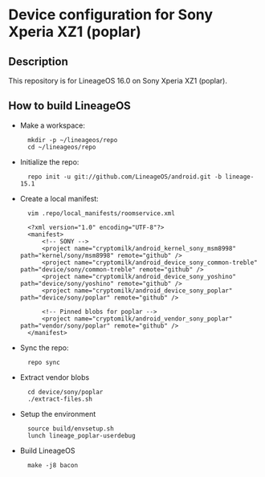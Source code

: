 Device configuration for Sony Xperia XZ1 (poplar)
========================================================

Description
-----------

This repository is for LineageOS 16.0 on Sony Xperia XZ1 (poplar).

How to build LineageOS
----------------------

* Make a workspace:

        mkdir -p ~/lineageos/repo
        cd ~/lineageos/repo

* Initialize the repo:

        repo init -u git://github.com/LineageOS/android.git -b lineage-15.1

* Create a local manifest:

        vim .repo/local_manifests/roomservice.xml

        <?xml version="1.0" encoding="UTF-8"?>
        <manifest>
            <!-- SONY -->
            <project name="cryptomilk/android_kernel_sony_msm8998" path="kernel/sony/msm8998" remote="github" />
            <project name="cryptomilk/android_device_sony_common-treble" path="device/sony/common-treble" remote="github" />
            <project name="cryptomilk/android_device_sony_yoshino" path="device/sony/yoshino" remote="github" />
            <project name="cryptomilk/android_device_sony_poplar" path="device/sony/poplar" remote="github" />

            <!-- Pinned blobs for poplar -->
            <project name="cryptomilk/android_vendor_sony_poplar" path="vendor/sony/poplar" remote="github" />
        </manifest>

* Sync the repo:

        repo sync

* Extract vendor blobs

        cd device/sony/poplar
        ./extract-files.sh

* Setup the environment

        source build/envsetup.sh
        lunch lineage_poplar-userdebug

* Build LineageOS

        make -j8 bacon
